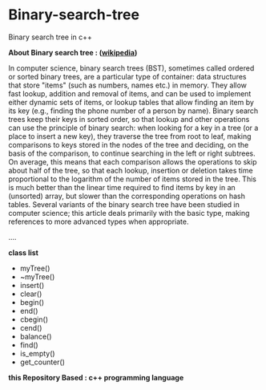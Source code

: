 # Binary-search-tree
Binary search tree in c++

**About Binary search tree : ([wikipedia](https://en.wikipedia.org/wiki/Binary_search_tree))**

In computer science, binary search trees (BST), sometimes called ordered or sorted binary trees, are a particular type of container: data structures that store "items" (such as numbers, names etc.) in memory. They allow fast lookup, addition and removal of items, and can be used to implement either dynamic sets of items, or lookup tables that allow finding an item by its key (e.g., finding the phone number of a person by name).
Binary search trees keep their keys in sorted order, so that lookup and other operations can use the principle of binary search: when looking for a key in a tree (or a place to insert a new key), they traverse the tree from root to leaf, making comparisons to keys stored in the nodes of the tree and deciding, on the basis of the comparison, to continue searching in the left or right subtrees. On average, this means that each comparison allows the operations to skip about half of the tree, so that each lookup, insertion or deletion takes time proportional to the logarithm of the number of items stored in the tree. This is much better than the linear time required to find items by key in an (unsorted) array, but slower than the corresponding operations on hash tables.
Several variants of the binary search tree have been studied in computer science; this article deals primarily with the basic type, making references to more advanced types when appropriate.

....

**class list**
* myTree()
* ~myTree()
* insert()
* clear()
* begin()
* end()
* cbegin()
* cend()
* balance()
* find()
* is_empty()
* get_counter()

**this Repository Based : c++ programming language**
